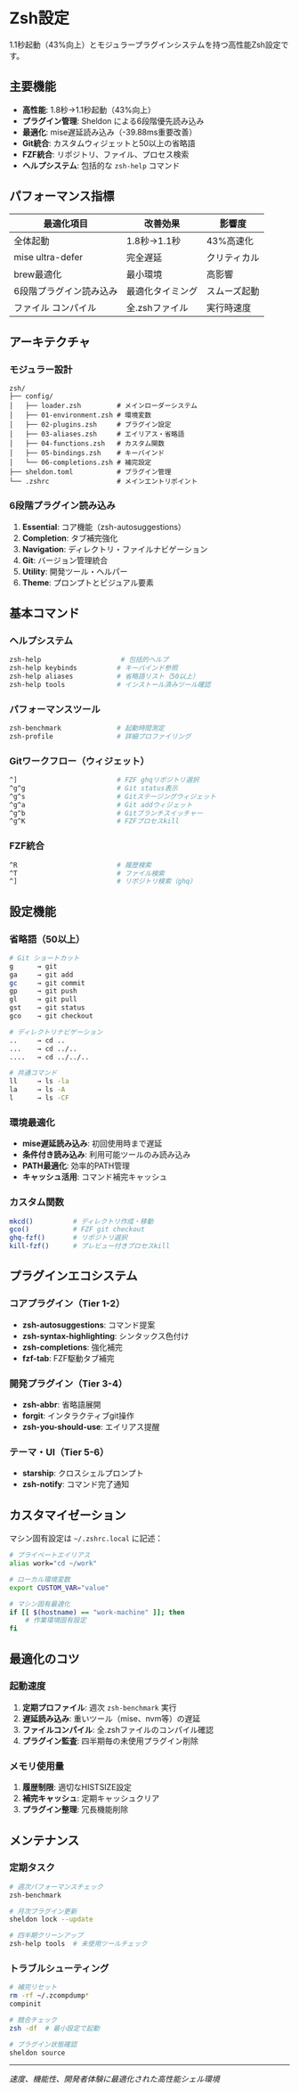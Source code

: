 # Zsh設定

1.1秒起動（43%向上）とモジュラープラグインシステムを持つ高性能Zsh設定です。

## 主要機能

- **高性能**: 1.8秒→1.1秒起動（43%向上）
- **プラグイン管理**: Sheldon による6段階優先読み込み
- **最適化**: mise遅延読み込み（-39.88ms重要改善）
- **Git統合**: カスタムウィジェットと50以上の省略語
- **FZF統合**: リポジトリ、ファイル、プロセス検索
- **ヘルプシステム**: 包括的な `zsh-help` コマンド

## パフォーマンス指標

| 最適化項目              | 改善効果         | 影響度       |
| ----------------------- | ---------------- | ------------ |
| 全体起動                | 1.8秒→1.1秒      | 43%高速化    |
| mise ultra-defer        | 完全遅延         | クリティカル |
| brew最適化              | 最小環境         | 高影響       |
| 6段階プラグイン読み込み | 最適化タイミング | スムーズ起動 |
| ファイル コンパイル     | 全.zshファイル   | 実行時速度   |

## アーキテクチャ

### モジュラー設計

```
zsh/
├── config/
│   ├── loader.zsh         # メインローダーシステム
│   ├── 01-environment.zsh # 環境変数
│   ├── 02-plugins.zsh     # プラグイン設定
│   ├── 03-aliases.zsh     # エイリアス・省略語
│   ├── 04-functions.zsh   # カスタム関数
│   ├── 05-bindings.zsh    # キーバインド
│   └── 06-completions.zsh # 補完設定
├── sheldon.toml           # プラグイン管理
└── .zshrc                 # メインエントリポイント
```

### 6段階プラグイン読み込み

1. **Essential**: コア機能（zsh-autosuggestions）
2. **Completion**: タブ補完強化
3. **Navigation**: ディレクトリ・ファイルナビゲーション
4. **Git**: バージョン管理統合
5. **Utility**: 開発ツール・ヘルパー
6. **Theme**: プロンプトとビジュアル要素

## 基本コマンド

### ヘルプシステム

```bash
zsh-help                    # 包括的ヘルプ
zsh-help keybinds          # キーバインド参照
zsh-help aliases           # 省略語リスト（50以上）
zsh-help tools             # インストール済みツール確認
```

### パフォーマンスツール

```bash
zsh-benchmark              # 起動時間測定
zsh-profile                # 詳細プロファイリング
```

### Gitワークフロー（ウィジェット）

```bash
^]                         # FZF ghqリポジトリ選択
^g^g                       # Git status表示
^g^s                       # Gitステージングウィジェット
^g^a                       # Git addウィジェット
^g^b                       # Gitブランチスイッチャー
^g^K                       # FZFプロセスkill
```

### FZF統合

```bash
^R                         # 履歴検索
^T                         # ファイル検索
^]                         # リポジトリ検索（ghq）
```

## 設定機能

### 省略語（50以上）

```bash
# Git ショートカット
g      → git
ga     → git add
gc     → git commit
gp     → git push
gl     → git pull
gst    → git status
gco    → git checkout

# ディレクトリナビゲーション
..     → cd ..
...    → cd ../..
....   → cd ../../..

# 共通コマンド
ll     → ls -la
la     → ls -A
l      → ls -CF
```

### 環境最適化

- **mise遅延読み込み**: 初回使用時まで遅延
- **条件付き読み込み**: 利用可能ツールのみ読み込み
- **PATH最適化**: 効率的PATH管理
- **キャッシュ活用**: コマンド補完キャッシュ

### カスタム関数

```bash
mkcd()          # ディレクトリ作成・移動
gco()           # FZF git checkout
ghq-fzf()       # リポジトリ選択
kill-fzf()      # プレビュー付きプロセスkill
```

## プラグインエコシステム

### コアプラグイン（Tier 1-2）

- **zsh-autosuggestions**: コマンド提案
- **zsh-syntax-highlighting**: シンタックス色付け
- **zsh-completions**: 強化補完
- **fzf-tab**: FZF駆動タブ補完

### 開発プラグイン（Tier 3-4）

- **zsh-abbr**: 省略語展開
- **forgit**: インタラクティブgit操作
- **zsh-you-should-use**: エイリアス提醒

### テーマ・UI（Tier 5-6）

- **starship**: クロスシェルプロンプト
- **zsh-notify**: コマンド完了通知

## カスタマイゼーション

マシン固有設定は `~/.zshrc.local` に記述：

```bash
# プライベートエイリアス
alias work="cd ~/work"

# ローカル環境変数
export CUSTOM_VAR="value"

# マシン固有最適化
if [[ $(hostname) == "work-machine" ]]; then
    # 作業環境固有設定
fi
```

## 最適化のコツ

### 起動速度

1. **定期プロファイル**: 週次 `zsh-benchmark` 実行
2. **遅延読み込み**: 重いツール（mise、nvm等）の遅延
3. **ファイルコンパイル**: 全.zshファイルのコンパイル確認
4. **プラグイン監査**: 四半期毎の未使用プラグイン削除

### メモリ使用量

1. **履歴制限**: 適切なHISTSIZE設定
2. **補完キャッシュ**: 定期キャッシュクリア
3. **プラグイン整理**: 冗長機能削除

## メンテナンス

### 定期タスク

```bash
# 週次パフォーマンスチェック
zsh-benchmark

# 月次プラグイン更新
sheldon lock --update

# 四半期クリーンアップ
zsh-help tools  # 未使用ツールチェック
```

### トラブルシューティング

```bash
# 補完リセット
rm -rf ~/.zcompdump*
compinit

# 競合チェック
zsh -df  # 最小設定で起動

# プラグイン状態確認
sheldon source
```

---

_速度、機能性、開発者体験に最適化された高性能シェル環境_
